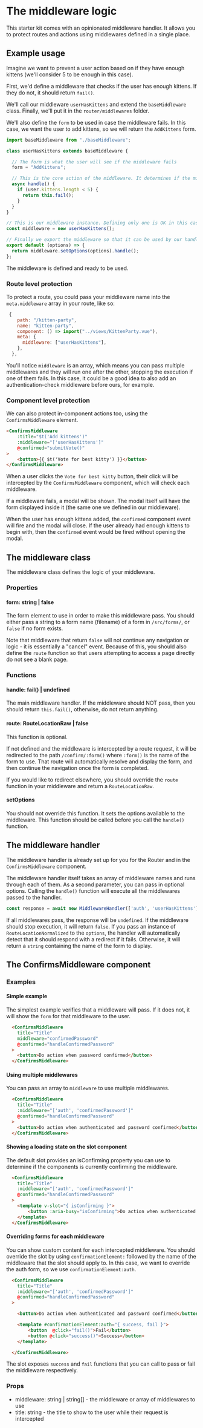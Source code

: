 # The middleware logic
This starter kit comes with an opinionated middleware handler. It allows you to protect routes and actions using middlewares defined in a single place.

## Example usage
Imagine we want to prevent a user action based on if they have enough kittens (we'll consider 5 to be enough in this case).

First, we'd define a middleware that checks if the user has enough kittens. If they do not, it should return `fail()`.

We'll call our middleware `userHasKittens` and extend the `baseMiddleware` class. Finally, we'll put it in the `router/middlewares` folder.

We'll also define the `form` to be used in case the middleware fails. In this case, we want the user to add kittens, so we will return the `AddKittens` form.

```javascript
import baseMiddleware from "./baseMiddleware";

class userHasKittens extends baseMiddleware {

  // The form is what the user will see if the middleware fails
  form = "AddKittens";

  // This is the core action of the middleware. It determines if the middleware passes or a form should be displayed
  async handle() {
    if (user.kittens.length < 5) {
      return this.fail();
    }
  }
}

// This is our middleware instance. Defining only one is OK in this case - its not subject to change so a "singleton type" approach works in our favor.
const middleware = new userHasKittens();

// Finally we export the middleware so that it can be used by our handler. Our handler will pass it options, so we must make sure to set them before running the middleware itself
export default (options) => {
  return middleware.setOptions(options).handle();
};
```

The middleware is defined and ready to be used.

### Route level protection

To protect a route, you could pass your middleware name into the `meta.middleware` array in your route, like so:

```javascript
 {
    path: "/kitten-party",
    name: "kitten-party",
    component: () => import("../views/KittenParty.vue"),
    meta: {
      middleware: ["userHasKittens"],
    },
  },
```

You'll notice `middleware` is an array, which means you can pass multiple middlewares and they will run one after the other, stopping the execution if one of them fails. In this case, it could be a good idea to also add an authentication-check middleware before ours, for example.

### Component level protection

We can also protect in-component actions too, using the `ConfirmsMiddleware` element.
```html
<ConfirmsMiddleware
    :title="$t('Add kittens')"
    :middleware="['userHasKittens']"
    @confirmed="submitVote()"
>
    <button>{{ $t('Vote for best kitty') }}</button>
</ConfirmsMiddleware>
```
When a user clicks the `Vote for best kitty` button, their click will be intercepted by the `ConfirmsMiddleware` component, which will check each middleware.

If a middleware fails, a modal will be shown. The modal itself will have the form displayed inside it (the same one we defined in our middleware).

When the user has enough kittens added, the `confirmed` component event will fire and the modal will close. If the user already had enough kittens to begin with, then the `confirmed` event would be fired without opening the modal.

## The middleware class

The middleware class defines the logic of your middleware.

### Properties
#### form: string | false
The form element to use in order to make this middleware pass. You should either pass a string to a form name (filename) of a form in `/src/forms/`, or `false` if no form exists.

Note that middleware that return `false` will not continue any navigation or logic - it is essentially a "cancel" event. Because of this, you should also define the `route` function so that users attempting to access a page directly do not see a blank page.

### Functions

#### handle: fail() | undefined
The main middleware handler. If the middleware should NOT pass, then you should return `this.fail()`, otherwise, do not return anything.

#### route: RouteLocationRaw | false
This function is optional.

If not defined and the middleware is intercepted by a route request, it will be redirected to the path `/confirm/:form()` where `:form()` is the name of the form to use. That route will automatically resolve and display the form, and then continue the navigation once the form is completed.

If you would like to redirect elsewhere, you should override the `route` function in your middleware and return a `RouteLocationRaw`.

#### setOptions
You should not override this function. It sets the options available to the middleware. This function should be called before you call the `handle()` function.

## The middleware handler
The middleware handler is already set up for you for the Router and in the `ConfirmsMiddleware` component.

The middleware handler itself takes an array of middleware names and runs through each of them. As a second parameter, you can pass in optional options. Calling the `handle()` function will execute all the middlewares passed to the handler.

```javascript
const response = await new MiddlewareHandler(['auth', 'userHasKittens'], options).handle();
```

If all middlewares pass, the response will be `undefined`. If the middleware should stop execution, it will return `false`. If you pass an instance of `RouteLocationNormalized` to the `options`, the handler will automatically detect that it should respond with a redirect if it fails. Otherwise, it will return a `string` containing the name of the form to display.

## The ConfirmsMiddleware component

### Examples

#### Simple example
The simplest example verifies that a middleware will pass. If it does not, it will show the `form` for that middleware to the user.
```html
  <ConfirmsMiddleware
    title="Title"
    middleware="confirmedPassword"
    @confirmed="handleConfirmedPassword"
  >
    <button>Do action when password confirmed</button>
  </ConfirmsMiddleware>
```

#### Using multiple middlewares

You can pass an array to `middleware` to use multiple middlewares.

```html
  <ConfirmsMiddleware
    title="Title"
    :middleware="['auth', 'confirmedPassword']"
    @confirmed="handleConfirmedPassword"
  >
    <button>Do action when authenticated and password confirmed</button>
  </ConfirmsMiddleware>
```

#### Showing a loading state on the slot component

The default slot provides an isConfirming property you can use to determine if the components is currently confirming the middleware.

```html
  <ConfirmsMiddleware
    title="Title"
    :middleware="['auth', 'confirmedPassword']"
    @confirmed="handleConfirmedPassword"
  >
    <template v-slot="{ isConfirming }">
        <button :aria-busy="isConfirming">Do action when authenticated and password confirmed</button>
    </template>
  </ConfirmsMiddleware>
```

#### Overriding forms for each middleware
You can show custom content for each intercepted middleware. You should override the slot by using `confirmationElement:` followed by the name of the middleware that the slot should apply to. In this case, we want to override the auth form, so we use `confirmationElement:auth`.

```html
  <ConfirmsMiddleware
    title="Title"
    :middleware="['auth', 'confirmedPassword']"
    @confirmed="handleConfirmedPassword"
  >

    <button>Do action when authenticated and password confirmed</button>

    <template #confirmationElement:auth="{ success, fail }">
        <button  @click="fail()">Fail</button>
        <button @click="success()">Success</button>
    </template>

  </ConfirmsMiddleware>
```

The slot exposes `success` and `fail` functions that you can call to pass or fail the middleware respectively.

### Props
- middleware: string | string[] - the middleware or array of middlewares to use
- title: string - the title to show to the user while their request is intercepted